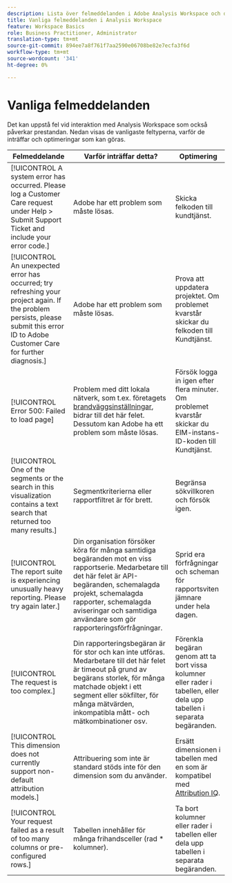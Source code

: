 ```yaml
---
description: Lista över felmeddelanden i Adobe Analysis Workspace och dess tillhörande komponenter
title: Vanliga felmeddelanden i Analysis Workspace
feature: Workspace Basics
role: Business Practitioner, Administrator
translation-type: tm+mt
source-git-commit: 894ee7a8f761f7aa2590e06708be82e7ecfa3f6d
workflow-type: tm+mt
source-wordcount: '341'
ht-degree: 0%

---
```



# Vanliga felmeddelanden

Det kan uppstå fel vid interaktion med Analysis Workspace som också påverkar prestandan. Nedan visas de vanligaste feltyperna, varför de inträffar och optimeringar som kan göras.

| Felmeddelande | Varför inträffar detta? | Optimering |
| --- | --- | --- |
| [!UICONTROL A system error has occurred. Please log a Customer Care request under Help > Submit Support Ticket and include your error code.] | Adobe har ett problem som måste lösas. | Skicka felkoden till kundtjänst. |
| [!UICONTROL An unexpected error has occurred; try refreshing your project again. If the problem persists, please submit this error ID to Adobe Customer Care for further diagnosis.] | Adobe har ett problem som måste lösas. | Prova att uppdatera projektet. Om problemet kvarstår skickar du felkoden till Kundtjänst. |
| [!UICONTROL Error 500: Failed to load page] | Problem med ditt lokala nätverk, som t.ex. företagets [brandväggsinställningar](https://docs.adobe.com/content/help/en/analytics/technotes/ip-addresses.html), bidrar till det här felet. Dessutom kan Adobe ha ett problem som måste lösas. | Försök logga in igen efter flera minuter. Om problemet kvarstår skickar du EIM-instans-ID-koden till Kundtjänst. |
| [!UICONTROL One of the segments or the search in this visualization contains a text search that returned too many results.] | Segmentkriterierna eller rapportfiltret är för brett. | Begränsa sökvillkoren och försök igen. |
| [!UICONTROL The report suite is experiencing unusually heavy reporting. Please try again later.] | Din organisation försöker köra för många samtidiga begäranden mot en viss rapportserie. Medarbetare till det här felet är API-begäranden, schemalagda projekt, schemalagda rapporter, schemalagda aviseringar och samtidiga användare som gör rapporteringsförfrågningar. | Sprid era förfrågningar och scheman för rapportsviten jämnare under hela dagen. |
| [!UICONTROL The request is too complex.] | Din rapporteringsbegäran är för stor och kan inte utföras. Medarbetare till det här felet är timeout på grund av begärans storlek, för många matchade objekt i ett segment eller sökfilter, för många mätvärden, inkompatibla mått- och mätkombinationer osv. | Förenkla begäran genom att ta bort vissa kolumner eller rader i tabellen, eller dela upp tabellen i separata begäranden. |
| [!UICONTROL This dimension does not currently support non-default attribution models.] | Attribuering som inte är standard stöds inte för den dimension som du använder. | Ersätt dimensionen i tabellen med en som är kompatibel med [Attribution IQ](/help/analyze/analysis-workspace/attribution/overview.md). |
| [!UICONTROL Your request failed as a result of too many columns or pre-configured rows.] | Tabellen innehåller för många frihandsceller (rad * kolumner). | Ta bort kolumner eller rader i tabellen eller dela upp tabellen i separata begäranden. |

